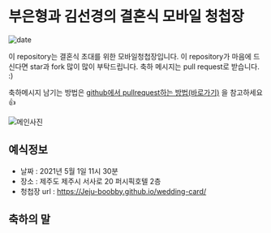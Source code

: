 # 부은형과 김선경의 결혼식 모바일 청첩장
![date](https://img.shields.io/date/1619836200.svg?style=for-the-badge)

이 repository는 결혼식 초대를 위한 모바일청첩장입니다. 이 repository가 마음에 드신다면 star과 fork 많이 많이 부탁드립니다. 축하 메시지는 pull request로 받습니다. :)

축하메시지 남기는 방법은 [github에서 pullrequest하는 방법(바로가기)](https://wayhome25.github.io/git/2017/07/08/git-first-pull-request-story/) 을 참고하세요 👍

![메인사진](https://github.com/Jeju-boobby/wedding-card/raw/master/docs/images/pic7.jpeg)

## 예식정보

* 날짜 : 2021년 5월 1일 11시 30분
* 장소 : 제주도 제주시 서사로 20 퍼시픽호텔 2층
* 청첩장 url : https://Jeju-boobby.github.io/wedding-card/

## 축하의 말